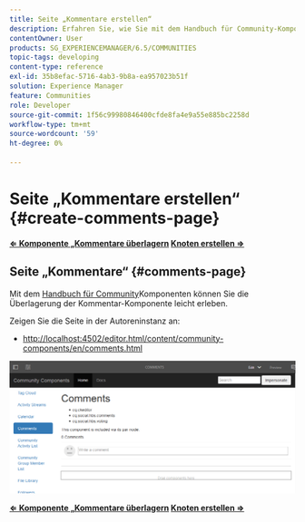 ```yaml
---
title: Seite „Kommentare erstellen“
description: Erfahren Sie, wie Sie mit dem Handbuch für Community-Komponenten die Überlagerung der Komponente Kommentare einfach erleben können.
contentOwner: User
products: SG_EXPERIENCEMANAGER/6.5/COMMUNITIES
topic-tags: developing
content-type: reference
exl-id: 35b8efac-5716-4ab3-9b8a-ea957023b51f
solution: Experience Manager
feature: Communities
role: Developer
source-git-commit: 1f56c99980846400cfde8fa4e9a55e885bc2258d
workflow-type: tm+mt
source-wordcount: '59'
ht-degree: 0%

---
```


# Seite „Kommentare erstellen“ {#create-comments-page}

**[⇐ Komponente „Kommentare überlagern](overlay-comments.md) [Knoten erstellen ⇒](overlay-create-nodes.md)**

## Seite „Kommentare“ {#comments-page}

Mit dem [Handbuch für Community](components-guide.md)Komponenten können Sie die Überlagerung der Kommentar-Komponente leicht erleben.

Zeigen Sie die Seite in der Autoreninstanz an:

* [http://localhost:4502/editor.html/content/community-components/en/comments.html](http://localhost:4502/editor.html/content/community-components/en/comments.html)

![Kommentare](assets/comments.png)

**[⇐ Komponente „Kommentare überlagern](overlay-comments.md) [Knoten erstellen ⇒](overlay-create-nodes.md)**
